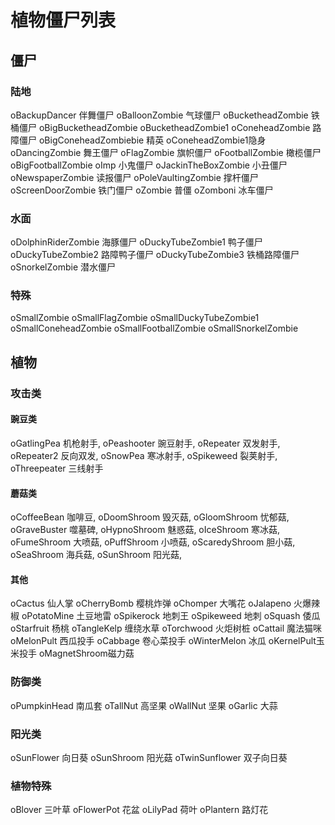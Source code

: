 # 植物僵尸列表

## 僵尸

### 陆地

oBackupDancer 伴舞僵尸
oBalloonZombie 气球僵尸
oBucketheadZombie 铁桶僵尸
oBigBucketheadZombie
oBucketheadZombie1
oConeheadZombie 路障僵尸
oBigConeheadZombiebie 精英
oConeheadZombie1隐身
oDancingZombie 舞王僵尸
oFlagZombie 旗帜僵尸
oFootballZombie 橄榄僵尸 oBigFootballZombie
oImp 小鬼僵尸
oJackinTheBoxZombie 小丑僵尸
oNewspaperZombie 读报僵尸
oPoleVaultingZombie 撑杆僵尸
oScreenDoorZombie 铁门僵尸
oZombie 普僵
oZomboni 冰车僵尸

### 水面

oDolphinRiderZombie 海豚僵尸
oDuckyTubeZombie1 鸭子僵尸
oDuckyTubeZombie2 路障鸭子僵尸 
oDuckyTubeZombie3 铁桶路障僵尸
oSnorkelZombie 潜水僵尸

### 特殊

oSmallZombie
oSmallFlagZombie
oSmallDuckyTubeZombie1
oSmallConeheadZombie
oSmallFootballZombie
oSmallSnorkelZombie

## 植物

### 攻击类

#### 豌豆类

oGatlingPea 机枪射手,
oPeashooter 豌豆射手,
oRepeater 双发射手,
oRepeater2 反向双发,
oSnowPea 寒冰射手,
oSpikeweed 裂荚射手,
oThreepeater 三线射手

#### 蘑菇类

oCoffeeBean 咖啡豆,
oDoomShroom 毁灭菇,
oGloomShroom 忧郁菇,
oGraveBuster 噬墓碑,
oHypnoShroom 魅惑菇,
oIceShroom 寒冰菇,
oFumeShroom 大喷菇,
oPuffShroom 小喷菇,
oScaredyShroom 胆小菇,
oSeaShroom 海兵菇,
oSunShroom 阳光菇,

#### 其他

oCactus 仙人掌
oCherryBomb 樱桃炸弹
oChomper 大嘴花
oJalapeno 火爆辣椒
oPotatoMine 土豆地雷
oSpikerock 地刺王
oSpikeweed 地刺
oSquash 倭瓜
oStarfruit 杨桃
oTangleKelp 缠绕水草
oTorchwood 火炬树桩
oCattail 魔法猫咪
oMelonPult 西瓜投手
oCabbage 卷心菜投手
oWinterMelon 冰瓜
oKernelPult玉米投手
oMagnetShroom磁力菇

### 防御类

oPumpkinHead 南瓜套
oTallNut 高坚果
oWallNut 坚果
oGarlic 大蒜

### 阳光类

oSunFlower 向日葵
oSunShroom 阳光菇
oTwinSunflower 双子向日葵

### 植物特殊

oBlover 三叶草
oFlowerPot 花盆
oLilyPad 荷叶
oPlantern 路灯花
